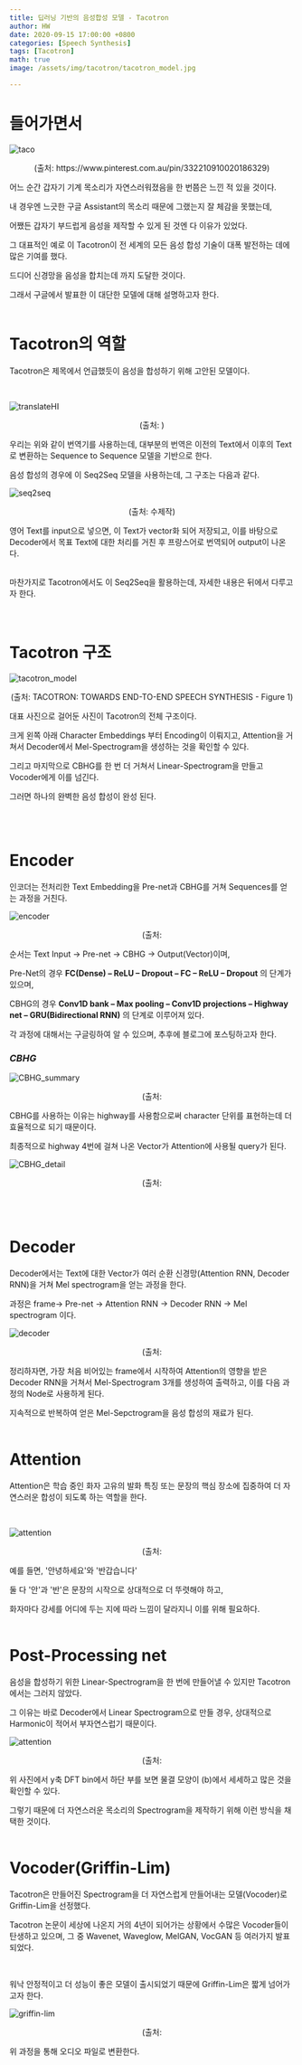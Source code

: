 ```yaml
---
title: 딥러닝 기반의 음성합성 모델 - Tacotron
author: HW
date: 2020-09-15 17:00:00 +0800
categories: [Speech Synthesis]
tags: [Tacotron]
math: true
image: /assets/img/tacotron/tacotron_model.jpg

---
```




# **들어가면서**

![taco](/assets/img/insert/tacotron/taco.jpg)

<center>(출처: https://www.pinterest.com.au/pin/332210910020186329)</center>


어느 순간 갑자기 기계 목소리가 자연스러워졌음을 한 번쯤은 느낀 적 있을 것이다. <br/>

내 경우엔 느긋한 구글 Assistant의 목소리 때문에 그랬는지 잘 체감을 못했는데,

어쨌든 갑자기 부드럽게 음성을 제작할 수 있게 된 것엔 다 이유가 있었다. <br/>

그 대표적인 예로 이 Tacotron이 전 세계의 모든 음성 합성 기술이 대폭 발전하는 데에 많은 기여를 했다.

드디어 신경망을 음성을 합치는데 까지 도달한 것이다.

그래서 구글에서 발표한 이 대단한 모델에 대해 설명하고자 한다.<br/><br/>





# Tacotron의 역할

Tacotron은 제목에서 언급했듯이 음성을 합성하기 위해 고안된 모델이다.<br/>

<br>

![translateHI](/assets/img/insert/tacotron/translateHI.png)

<center> (출처: <https://translate.google.com/?sl=ko&tl=en&text=안녕&op=translate>)</center>


우리는 위와 같이 번역기를 사용하는데, 대부분의 번역은 이전의 Text에서 이후의 Text로 변환하는 Sequence to Sequence 모델을 기반으로 한다.<br>

음성 합성의 경우에 이 Seq2Seq 모델을 사용하는데,  그 구조는 다음과 같다.

![seq2seq](/assets/img/insert/tacotron/seq2seq.png)<center> (출처: 수제작)</center>

영어 Text를 input으로 넣으면, 이 Text가 vector화 되어 저장되고, 이를 바탕으로 Decoder에서 목표 Text에 대한 처리를 거친 후 프랑스어로 번역되어 output이 나온다.<br><br>

마찬가지로 Tacotron에서도 이 Seq2Seq을 활용하는데, 자세한 내용은 뒤에서 다루고자 한다. <br/><br/><br/>



# Tacotron 구조

![tacotron_model](/assets/img/insert/tacotron/tacotron_model.jpg)

<center> (출처: TACOTRON: TOWARDS END-TO-END SPEECH SYNTHESIS - Figure 1)</center>

대표 사진으로 걸어둔 사진이 Tacotron의 전체 구조이다.<br>

크게 왼쪽 아래 Character Embeddings 부터 Encoding이 이뤄지고, Attention을 거쳐서 Decoder에서 Mel-Spectrogram을 생성하는 것을 확인할 수 있다. <br>

그리고 마지막으로 CBHG를 한 번 더  거쳐서 Linear-Spectrogram을 만들고 Vocoder에게 이를 넘긴다.

그러면 하나의 완벽한 음성 합성이 완성 된다.

<br/><br/>



# Encoder

인코더는 전처리한 Text Embedding을 Pre-net과 CBHG를 거쳐 Sequences를 얻는 과정을 거친다.

![encoder](/assets/img/insert/tacotron/encoder.png)<center> (출처:</center>

순서는 Text Input -> Pre-net -> CBHG -> Output(Vector)이며, 

Pre-Net의 경우 **FC(Dense) – ReLU – Dropout – FC – ReLU – Dropout** 의 단계가 있으며,

CBHG의 경우  **Conv1D bank – Max pooling – Conv1D projections – Highway net – GRU(Bidirectional RNN)** 의 단계로 이루어져 있다. 

각 과정에 대해서는 구글링하여 알 수 있으며, 추후에 블로그에 포스팅하고자 한다.  <br>  

### ***CBHG***

![CBHG_summary](/assets/img/insert/tacotron/CBHG_summary.png)<center> (출처:</center>

CBHG를 사용하는 이유는 highway를 사용함으로써 character 단위를 표현하는데 더 효율적으로 되기 때문이다.<br>

최종적으로 highway 4번에 걸쳐 나온 Vector가 Attention에 사용될 query가 된다.

![CBHG_detail](/assets/img/insert/CBHG_detail.png)<center> (출처:</center>

<br>

<br>



# Decoder

Decoder에서는 Text에 대한 Vector가 여러 순환 신경망(Attention RNN, Decoder RNN)을 거쳐 Mel spectrogram을 얻는 과정을 한다.<br>

과정은 <GO> frame-> Pre-net -> Attention RNN -> Decoder RNN -> Mel spectrogram 이다.

![decoder](/assets/img/insert/tacotron/decoder.png)<center> (출처:</center>

정리하자면, 가장 처음 비어있는 <GO> frame에서 시작하여 Attention의 영향을 받은 Decoder RNN을 거쳐서 Mel-Spectrogram 3개를 생성하여 출력하고, 이를 다음 과정의 Node로 사용하게 된다.<br>

지속적으로 반복하여 얻은 Mel-Sepctrogram을 음성 합성의 재료가 된다.<br><br>



# Attention

Attention은 학습 중인 화자 고유의 발화 특징 또는 문장의 핵심 장소에 집중하여 더 자연스러운 합성이 되도록 하는 역할을 한다.<br>

<br>

![attention](/assets/img/insert/tacotron/attention.png)<center> (출처:</center>

예를 들면, '안녕하세요'와 '반갑습니다'

둘 다 '안'과 '반'은 문장의 시작으로 상대적으로 더 뚜렷해야 하고, 

화자마다 강세를 어디에 두는 지에 따라 느낌이 달라지니 이를 위해 필요하다.<br><br>



# Post-Processing net

음성을 합성하기 위한 Linear-Spectrogram을 한 번에 만들어낼 수 있지만 Tacotron에서는 그러지 않았다.

그 이유는 바로 Decoder에서 Linear Spectrogram으로 만들 경우, 상대적으로 Harmonic이 적어서 부자연스럽기 때문이다.

![attention](/assets/img/insert/tacotron/attention.png)<center> (출처:</center>

위 사진에서 y축 DFT bin에서 하단 부를 보면  물결 모양이 (b)에서 세세하고 많은 것을 확인할 수 있다.

그렇기 때문에 더 자연스러운 목소리의 Spectrogram을 제작하기 위해 이런 방식을 채택한 것이다.<br><br>



 

# Vocoder(Griffin-Lim)

Tacotron은 만들어진 Spectrogram을 더 자연스럽게 만들어내는 모델(Vocoder)로 Griffin-Lim을 선정했다.

Tacotron 논문이 세상에 나온지 거의 4년이 되어가는 상황에서 수많은 Vocoder들이 탄생하고 있으며, 그 중 Wavenet, Waveglow, MelGAN, VocGAN 등 여러가지 발표되었다. <br>

<br>

워낙 안정적이고 더 성능이 좋은 모델이 출시되었기 때문에 Griffin-Lim은 짧게 넘어가고자 한다.

![griffin-lim](/assets/img/insert/tacotron/griffin-lim.png)<center> (출처:</center>

위 과정을 통해 오디오 파일로 변환한다.

